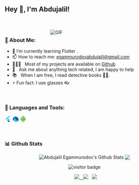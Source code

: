 ## Hey 👋,    I'm Abdujalil!
<br/>
<br/>

<img align="right" alt="GIF" src="https://raw.githubusercontent.com/rahul-jha98/rahul-jha98/main/techstack.gif" width="360px"/>
  
### 🧐  About Me:


- 🔋 I’m currently learning Flutter .
- 📫 How to reach me: egammurodovabdujalil@gmail.com
- 👨🏻‍💻 &nbsp; Most of my projects are available on [Github](https://github.com/Abdujalil7?tab=repositories)
- 💬 &nbsp; Ask me about anything tech related, I am happy to help
- 📚 &nbsp; When I am free, I read detective books 🕵️‍♂️. 
- ⚡ Fun fact: I use glasses 👓
<br>

### 🔨 Languages and Tools:


<code><img height="20" src="https://raw.githubusercontent.com/github/explore/80688e429a7d4ef2fca1e82350fe8e3517d3494d/topics/flutter/flutter.png"></code>
<code><img height="20" src="https://raw.githubusercontent.com/github/explore/80688e429a7d4ef2fca1e82350fe8e3517d3494d/topics/dart/dart.png"></code>
<code><img height="20" src="https://raw.githubusercontent.com/github/explore/80688e429a7d4ef2fca1e82350fe8e3517d3494d/topics/android/android.png"></code>

<br>


### 📊 Github Stats
<p align='center'>
  <img align="center" src="https://github-readme-stats.vercel.app/api?username=Abdujalil7&show_icons=true&title_color=fff&icon_color=79ff97&text_color=efefef&bg_color=24292e" alt="Abdujalil Egammurodov's Github Stats">

<img align="center" src="https://github-readme-stats.vercel.app/api/top-langs/?username=Abdujalil7&layout=compact&bg_color=0,73FA79,73FDFF,7A81FF&theme=graywhite&langs_count=10&exclude_repo=kasweb">
    </p>

<p align='center'>
  <img src="https://visitor-badge.glitch.me/badge?page_id=Abdujalil7" alt="visitor badge"/>
</p>

<p align="center">
&nbsp; <a href="https://instagram.com/alimurtazo" target="_blank" rel="noopener noreferrer"><img src="https://img.icons8.com/plasticine/100/000000/instagram-new.png" width="50" />
&nbsp; <a href="mailto:egammurodovabdujalil@gmail.com" target="_blank" rel="noopener noreferrer"><img src="https://img.icons8.com/plasticine/100/000000/gmail.png"  width="50" /></a>
&nbsp; <a href="https://t.me/Abdusamatovich7" target="_blank" rel="noopener noreferrer"><img src="https://img.icons8.com/nolan/64/telegram-app.png" width="40"/></a>
  
</p>

<br>

